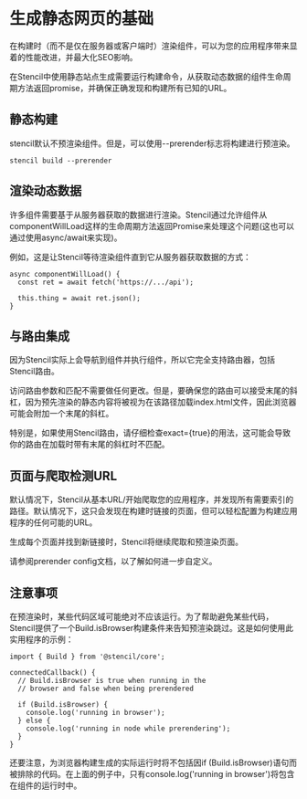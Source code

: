 # 生成静态网页的基础

在构建时（而不是仅在服务器或客户端时）渲染组件，可以为您的应用程序带来显着的性能改进，并最大化SEO影响。

在Stencil中使用静态站点生成需要运行构建命令，从获取动态数据的组件生命周期方法返回promise，并确保正确发现和构建所有已知的URL。

## 静态构建

stencil默认不预渲染组件。但是，可以使用--prerender标志将构建进行预渲染。

```
stencil build --prerender
```

## 渲染动态数据

许多组件需要基于从服务器获取的数据进行渲染。Stencil通过允许组件从componentWillLoad这样的生命周期方法返回Promise来处理这个问题(这也可以通过使用async/await来实现)。

例如，这是让Stencil等待渲染组件直到它从服务器获取数据的方式：

```
async componentWillLoad() {
  const ret = await fetch('https://.../api');

  this.thing = await ret.json();
}
```

## 与路由集成

因为Stencil实际上会导航到组件并执行组件，所以它完全支持路由器，包括Stencil路由。

访问路由参数和匹配不需要做任何更改。但是，要确保您的路由可以接受末尾的斜杠，因为预先渲染的静态内容将被视为在该路径加载index.html文件，因此浏览器可能会附加一个末尾的斜杠。

特别是，如果使用Stencil路由，请仔细检查exact={true}的用法，这可能会导致你的路由在加载时带有末尾的斜杠时不匹配。

## 页面与爬取检测URL

默认情况下，Stencil从基本URL/开始爬取您的应用程序，并发现所有需要索引的路径。默认情况下，这只会发现在构建时链接的页面，但可以轻松配置为构建应用程序的任何可能的URL。

生成每个页面并找到新链接时，Stencil将继续爬取和预渲染页面。

请参阅prerender config文档，以了解如何进一步自定义。

## 注意事项

在预渲染时，某些代码区域可能绝对不应该运行。为了帮助避免某些代码，Stencil提供了一个Build.isBrowser构建条件来告知预渲染跳过。这是如何使用此实用程序的示例：

```
import { Build } from '@stencil/core';

connectedCallback() {
  // Build.isBrowser is true when running in the
  // browser and false when being prerendered

  if (Build.isBrowser) {
    console.log('running in browser');
  } else {
    console.log('running in node while prerendering');
  }
}
```

还要注意，为浏览器构建生成的实际运行时将不包括因if (Build.isBrowser)语句而被排除的代码。在上面的例子中，只有console.log('running in browser')将包含在组件的运行时中。